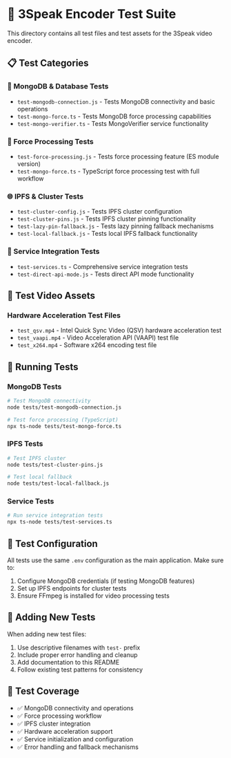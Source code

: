 # 🧪 3Speak Encoder Test Suite

This directory contains all test files and test assets for the 3Speak video encoder.

## 📋 Test Categories

### 🔌 MongoDB & Database Tests
- `test-mongodb-connection.js` - Tests MongoDB connectivity and basic operations
- `test-mongo-force.ts` - Tests MongoDB force processing capabilities
- `test-mongo-verifier.ts` - Tests MongoVerifier service functionality

### 🚀 Force Processing Tests
- `test-force-processing.js` - Tests force processing feature (ES module version)
- `test-mongo-force.ts` - TypeScript force processing test with full workflow

### 🌐 IPFS & Cluster Tests
- `test-cluster-config.js` - Tests IPFS cluster configuration
- `test-cluster-pins.js` - Tests IPFS cluster pinning functionality
- `test-lazy-pin-fallback.js` - Tests lazy pinning fallback mechanisms
- `test-local-fallback.js` - Tests local IPFS fallback functionality

### 🔧 Service Integration Tests
- `test-services.ts` - Comprehensive service integration tests
- `test-direct-api-mode.js` - Tests direct API mode functionality

## 🎥 Test Video Assets

### Hardware Acceleration Test Files
- `test_qsv.mp4` - Intel Quick Sync Video (QSV) hardware acceleration test
- `test_vaapi.mp4` - Video Acceleration API (VAAPI) test file
- `test_x264.mp4` - Software x264 encoding test file

## 🚀 Running Tests

### MongoDB Tests
```bash
# Test MongoDB connectivity
node tests/test-mongodb-connection.js

# Test force processing (TypeScript)
npx ts-node tests/test-mongo-force.ts
```

### IPFS Tests
```bash
# Test IPFS cluster
node tests/test-cluster-pins.js

# Test local fallback
node tests/test-local-fallback.js
```

### Service Tests
```bash
# Run service integration tests
npx ts-node tests/test-services.ts
```

## 🔧 Test Configuration

All tests use the same `.env` configuration as the main application. Make sure to:

1. Configure MongoDB credentials (if testing MongoDB features)
2. Set up IPFS endpoints for cluster tests
3. Ensure FFmpeg is installed for video processing tests

## 📝 Adding New Tests

When adding new test files:
1. Use descriptive filenames with `test-` prefix
2. Include proper error handling and cleanup
3. Add documentation to this README
4. Follow existing test patterns for consistency

## 🎯 Test Coverage

- ✅ MongoDB connectivity and operations
- ✅ Force processing workflow
- ✅ IPFS cluster integration
- ✅ Hardware acceleration support
- ✅ Service initialization and configuration
- ✅ Error handling and fallback mechanisms